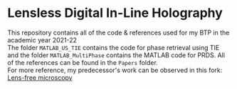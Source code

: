 # Lensless Digital In-Line Holography
This repository contains all of the code & references used for my BTP in the academic year 2021-22
<br>
The folder `MATLAB_US_TIE` contains the code for phase retrieval using TIE and the folder `MATLAB_MultiPhase` contains the MATLAB code for PRDS. All of the references can be found in the `Papers` folder.
<br> 
For more reference, my predecessor's work can be observed in this fork: [Lens-free microscopy](https://github.com/jaybee-117/Lens-free-microscopy)